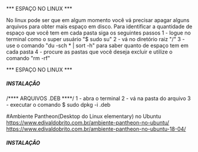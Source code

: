 *** ESPAÇO NO LINUX ***


No linux pode ser que em algum momento você vá precisar apagar alguns arquivos para obter mais espaço em disco.
Para identificar a quantidade de espaço que você tem em cada pasta siga os seguintes passos
1 - logue no terminal como o super usuário "$ sudo su"
2 - vá no diretório raiz "/"
3 - use o comando "du -sch * | sort -h" para saber quanto de espaço tem em cada pasta
4 - procure as pastas que você deseja excluir e utilize o comando "rm -rf"


*** ESPAÇO NO LINUX ***

##### INSTALAÇÃO #####

/**** ARQUIVOS .DEB ****/
1 - abra o terminal 
2 - vá na pasta do arquivo
3 - executar o comando
    $ sudo dpkg -i <nome do arquivo>.deb 

#Ambiente Pantheon(Desktop do Linux elementary) no Ubuntu
https://www.edivaldobrito.com.br/ambiente-pantheon-no-ubuntu/
https://www.edivaldobrito.com.br/ambiente-pantheon-no-ubuntu-18-04/

##### INSTALAÇÃO #####
